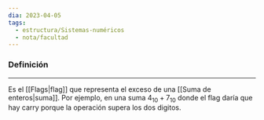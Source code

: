 ```yaml
---
dia: 2023-04-05
tags:
  - estructura/Sistemas-numéricos
  - nota/facultad
---
```

### Definición
---
Es el [[Flags|flag]] que representa el exceso de una [[Suma de enteros|suma]]. Por ejemplo, en una suma $4_{10} + 7_{10}$ donde el flag daría que hay carry porque la operación supera los dos digitos.